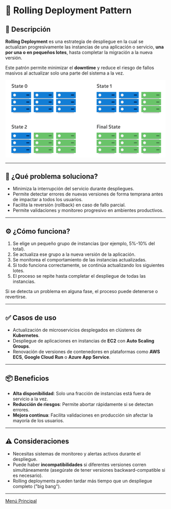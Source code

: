 # 🔄 Rolling Deployment Pattern

## 🧩 Descripción

**Rolling Deployment** es una estrategia de despliegue en la cual se actualizan progresivamente las instancias de una aplicación o servicio, **una por una o en pequeños lotes**, hasta completar la migración a la nueva versión.

Este patrón permite minimizar el **downtime** y reduce el riesgo de fallos masivos al actualizar solo una parte del sistema a la vez.

![Rolling Deployment Pattern](../images/rooling-deployment-pattern.png)

---

## 🎯 ¿Qué problema soluciona?

- Minimiza la interrupción del servicio durante despliegues.
- Permite detectar errores de nuevas versiones de forma temprana antes de impactar a todos los usuarios.
- Facilita la reversión (rollback) en caso de fallo parcial.
- Permite validaciones y monitoreo progresivo en ambientes productivos.

---

## ⚙️ ¿Cómo funciona?

1. Se elige un pequeño grupo de instancias (por ejemplo, 5%-10% del total).
2. Se actualiza ese grupo a la nueva versión de la aplicación.
3. Se monitorea el comportamiento de las instancias actualizadas.
4. Si todo funciona correctamente, se continúa actualizando los siguientes lotes.
5. El proceso se repite hasta completar el despliegue de todas las instancias.

Si se detecta un problema en alguna fase, el proceso puede detenerse o revertirse.

---

## ✅ Casos de uso

- Actualización de microservicios desplegados en clústeres de **Kubernetes**.
- Despliegue de aplicaciones en instancias de **EC2** con **Auto Scaling Groups**.
- Renovación de versiones de contenedores en plataformas como **AWS ECS**, **Google Cloud Run** o **Azure App Service**.

---

## 📦 Beneficios

- **Alta disponibilidad**: Solo una fracción de instancias está fuera de servicio a la vez.
- **Reducción de riesgos**: Permite abortar rápidamente si se detectan errores.
- **Mejora continua**: Facilita validaciones en producción sin afectar la mayoría de los usuarios.

---

## ⚠️ Consideraciones

- Necesitas sistemas de monitoreo y alertas activos durante el despliegue.
- Puede haber **incompatibilidades** si diferentes versiones corren simultáneamente (asegúrate de tener versiones backward-compatible si es necesario).
- Rolling deployments pueden tardar más tiempo que un despliegue completo ("big bang").

---

[Menú Principal](https://github.com/wilfredoha/cloud-architecture-patterns)